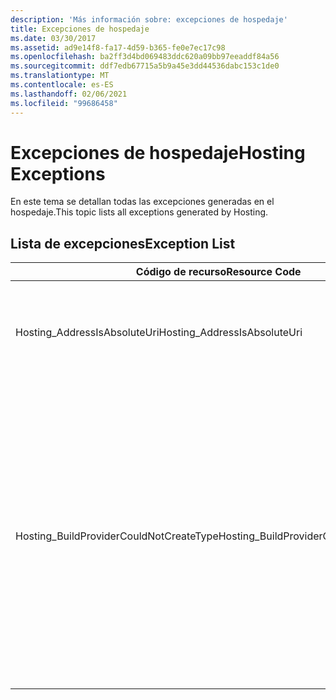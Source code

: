 ```yaml
---
description: 'Más información sobre: excepciones de hospedaje'
title: Excepciones de hospedaje
ms.date: 03/30/2017
ms.assetid: ad9e14f8-fa17-4d59-b365-fe0e7ec17c98
ms.openlocfilehash: ba2ff3d4bd069483ddc620a09bb97eeaddf84a56
ms.sourcegitcommit: ddf7edb67715a5b9a45e3dd44536dabc153c1de0
ms.translationtype: MT
ms.contentlocale: es-ES
ms.lasthandoff: 02/06/2021
ms.locfileid: "99686458"
---
```

# <a name="hosting-exceptions"></a><span data-ttu-id="21176-103">Excepciones de hospedaje</span><span class="sxs-lookup"><span data-stu-id="21176-103">Hosting Exceptions</span></span>

<span data-ttu-id="21176-104">En este tema se detallan todas las excepciones generadas en el hospedaje.</span><span class="sxs-lookup"><span data-stu-id="21176-104">This topic lists all exceptions generated by Hosting.</span></span>  
  
## <a name="exception-list"></a><span data-ttu-id="21176-105">Lista de excepciones</span><span class="sxs-lookup"><span data-stu-id="21176-105">Exception List</span></span>  
  
|<span data-ttu-id="21176-106">Código de recurso</span><span class="sxs-lookup"><span data-stu-id="21176-106">Resource Code</span></span>|<span data-ttu-id="21176-107">Cadena de recurso</span><span class="sxs-lookup"><span data-stu-id="21176-107">Resource String</span></span>|  
|-------------------|---------------------|  
|<span data-ttu-id="21176-108">Hosting_AddressIsAbsoluteUri</span><span class="sxs-lookup"><span data-stu-id="21176-108">Hosting_AddressIsAbsoluteUri</span></span>|<span data-ttu-id="21176-109">No se permite el URI completo.</span><span class="sxs-lookup"><span data-stu-id="21176-109">The full URI is not allowed.</span></span> <span data-ttu-id="21176-110">Los URI completos no se permiten para la ServiceHostingEnvironment.EnsureServiceAvailable API.</span><span class="sxs-lookup"><span data-stu-id="21176-110">Full URIs are not allowed for the ServiceHostingEnvironment.EnsureServiceAvailable API.</span></span> <span data-ttu-id="21176-111">Utilice una ruta de acceso virtual para el servicio correspondiente.</span><span class="sxs-lookup"><span data-stu-id="21176-111">Use a virtual path for the corresponding service.</span></span>|  
|<span data-ttu-id="21176-112">Hosting_BuildProviderCouldNotCreateType</span><span class="sxs-lookup"><span data-stu-id="21176-112">Hosting_BuildProviderCouldNotCreateType</span></span>|<span data-ttu-id="21176-113">El tipo CLR especificado no se puede cargar durante la compilación del servicio.</span><span class="sxs-lookup"><span data-stu-id="21176-113">The specified CLR type cannot be loaded during service compilation.</span></span> <span data-ttu-id="21176-114">Compruebe que este tipo se define en un archivo de código fuente ubicado en el \\ directorio \ App_Code de la aplicación, contenido en un ensamblado compilado ubicado en el directorio \bin de la aplicación \\ o presente en un ensamblado instalado en la caché global de ensamblados.</span><span class="sxs-lookup"><span data-stu-id="21176-114">Verify that this type is either defined in a source file located in the application's \\\App_Code directory, contained in a compiled assembly located in the application's \\\bin directory, or present in an assembly installed in the Global Assembly Cache.</span></span> <span data-ttu-id="21176-115">En el nombre de tipo se distingue entre mayúsculas y minúsculas.</span><span class="sxs-lookup"><span data-stu-id="21176-115">The type name is case-sensitive.</span></span> <span data-ttu-id="21176-116">Los directorios como \\ \ App_Code y \\ \Bin deben encontrarse en el directorio raíz de la aplicación.</span><span class="sxs-lookup"><span data-stu-id="21176-116">The directories such as \\\App_Code and \\\bin must be located in the application's root directory.</span></span> <span data-ttu-id="21176-117">Los \\ directorios \ App_Code y \\ \Bin no se pueden anidar en subdirectorios.</span><span class="sxs-lookup"><span data-stu-id="21176-117">The \\\App_Code and \\\bin directories cannot be nested in subdirectories.</span></span>|
